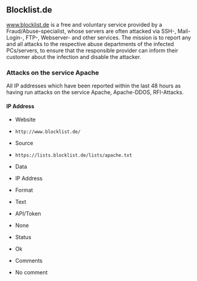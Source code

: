 ## Blocklist.de

www.blocklist.de is a free and voluntary service provided by a
Fraud/Abuse-specialist, whose servers are often attacked via SSH-, Mail-Login-,
FTP-, Webserver- and other services. 
The mission is to report any and all attacks to the respective abuse departments
of the infected PCs/servers, to ensure that the responsible provider can inform
their customer about the infection and disable the attacker. 

### Attacks on the service Apache

All IP addresses which have been reported within the last 48 hours as having run
attacks on the service Apache, Apache-DDOS, RFI-Attacks.

#### IP Address
>
* Website
 - `http://www.blocklist.de/`
* Source
 - `https://lists.blocklist.de/lists/apache.txt`
* Data
 - IP Address
* Format
 - Text
* API/Token
 - None
* Status
 - Ok
* Comments
 - No comment
